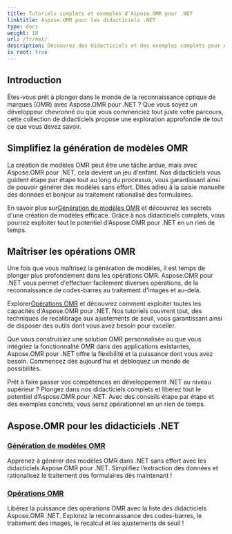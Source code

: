 ```yaml
---
title: Tutoriels complets et exemples d'Aspose.OMR pour .NET
linktitle: Aspose.OMR pour les didacticiels .NET
type: docs
weight: 10
url: /fr/net/
description: Découvrez des didacticiels et des exemples complets pour Aspose.OMR pour .NET. Simplifiez la génération de modèles et les opérations OMR sans effort. Débloquez de puissantes capacités dès maintenant !
is_root: true
---
```

## Introduction

Êtes-vous prêt à plonger dans le monde de la reconnaissance optique de marques (OMR) avec Aspose.OMR pour .NET ? Que vous soyez un développeur chevronné ou que vous commenciez tout juste votre parcours, cette collection de didacticiels propose une exploration approfondie de tout ce que vous devez savoir.

## Simplifiez la génération de modèles OMR

La création de modèles OMR peut être une tâche ardue, mais avec Aspose.OMR pour .NET, cela devient un jeu d'enfant. Nos didacticiels vous guident étape par étape tout au long du processus, vous garantissant ainsi de pouvoir générer des modèles sans effort. Dites adieu à la saisie manuelle des données et bonjour au traitement rationalisé des formulaires.

 En savoir plus sur[Génération de modèles OMR](./omr-template-generation/) et découvrez les secrets d'une création de modèles efficace. Grâce à nos didacticiels complets, vous pourrez exploiter tout le potentiel d'Aspose.OMR pour .NET en un rien de temps.

## Maîtriser les opérations OMR

Une fois que vous maîtrisez la génération de modèles, il est temps de plonger plus profondément dans les opérations OMR. Aspose.OMR pour .NET vous permet d'effectuer facilement diverses opérations, de la reconnaissance de codes-barres au traitement d'images et au-delà.

 Explorer[Opérations OMR](./omr-operations/) et découvrez comment exploiter toutes les capacités d'Aspose.OMR pour .NET. Nos tutoriels couvrent tout, des techniques de recalibrage aux ajustements de seuil, vous garantissant ainsi de disposer des outils dont vous avez besoin pour exceller.

Que vous construisiez une solution OMR personnalisée ou que vous intégriez la fonctionnalité OMR dans des applications existantes, Aspose.OMR pour .NET offre la flexibilité et la puissance dont vous avez besoin. Commencez dès aujourd'hui et débloquez un monde de possibilités.

Prêt à faire passer vos compétences en développement .NET au niveau supérieur ? Plongez dans nos didacticiels complets et libérez tout le potentiel d’Aspose.OMR pour .NET. Avec des conseils étape par étape et des exemples concrets, vous serez opérationnel en un rien de temps.

## Aspose.OMR pour les didacticiels .NET 
### [Génération de modèles OMR](./omr-template-generation/)
Apprenez à générer des modèles OMR dans .NET sans effort avec les didacticiels Aspose.OMR pour .NET. Simplifiez l’extraction des données et rationalisez le traitement des formulaires dès maintenant !
### [Opérations OMR](./omr-operations/)
Libérez la puissance des opérations OMR avec la liste des didacticiels Aspose.OMR .NET. Explorez la reconnaissance des codes-barres, le traitement des images, le recalcul et les ajustements de seuil !